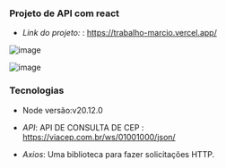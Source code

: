 ### Projeto de API com react

- *Link do projeto:* : https://trabalho-marcio.vercel.app/

 ![image](https://github.com/LeonardoAbib/TrabalhoMarcio/assets/89111753/887153d4-35fd-441e-bedf-c3909a2727e1)


 ![image](https://github.com/LeonardoAbib/TrabalhoMarcio/assets/89111753/cb2db985-4f5c-4196-b87f-b5dba01f182f)

### Tecnologias

- Node versão:v20.12.0 

- *API*: API DE CONSULTA DE CEP : https://viacep.com.br/ws/01001000/json/

- *Axios*: Uma biblioteca para fazer solicitações HTTP.

